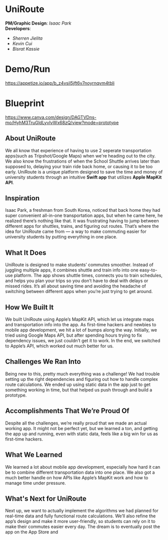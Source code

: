 # UniRoute
**PM/Graphic Design**: *Isaac Park*  
**Developers**:  
  - *Sherren Jielita*  
  - *Kevin Cui*  
  - *Bisrat Kassie*

# Demo/Run
https://appetize.io/app/b_z4vsil5jft6v7noyrnqvm4tbli

# Blueprint
https://www.canva.com/design/DAGTVDns-mo/HyhM3TruGldLyvIvWx68zQ/view?mode=prototype

  
## About UniRoute 
We all know that experience of having to use 2 seperate transportation apps(such as Tripshot/Google Maps) when we're heading out to the city. We also know the frustrations of when the School Shuttle arrives later than supposed to, delaying your train ride back home, or causing it to be too early. UniRoute is a unique platform designed to save the time and money of university students through an intuitive **Swift app** that utilizes **Apple MapKit API**.

## Inspiration
Isaac Park, a freshman from South Korea, noticed that back home they had super convenient all-in-one transportation apps, but when he came here, he realized there’s nothing like that. It was frustrating having to jump between different apps for shuttles, trains, and figuring out routes. That’s where the idea for UniRoute came from — a way to make commuting easier for university students by putting everything in one place.

## What It Does
UniRoute is designed to make students’ commutes smoother. Instead of juggling multiple apps, it combines shuttle and train info into one easy-to-use platform. The app shows shuttle times, connects you to train schedules, and helps you plan your trips so you don’t have to deal with delays or missed rides. It’s all about saving time and avoiding the headache of switching between different apps when you’re just trying to get around.

## How We Built It
We built UniRoute using Apple’s MapKit API, which let us integrate maps and transportation info into the app. As first-time hackers and newbies to mobile app development, we hit a lot of bumps along the way. Initially, we tried using Google Maps API, but after spending hours trying to fix dependency issues, we just couldn’t get it to work. In the end, we switched to Apple’s API, which worked out much better for us.

## Challenges We Ran Into
Being new to this, pretty much everything was a challenge! We had trouble setting up the right dependencies and figuring out how to handle complex route calculations. We ended up using static data in the app just to get something working in time, but that helped us push through and build a prototype.

## Accomplishments That We’re Proud Of
Despite all the challenges, we’re really proud that we made an actual working app. It might not be perfect yet, but we learned a ton, and getting the app up and running, even with static data, feels like a big win for us as first-time hackers.

## What We Learned
We learned a lot about mobile app development, especially how hard it can be to combine different transportation data into one place. We also got a much better handle on how APIs like Apple’s MapKit work and how to manage time under pressure.

## What's Next for UniRoute
Next up, we want to actually implement the algorithms we had planned for real-time data and fully functional route calculations. We’ll also refine the app’s design and make it more user-friendly, so students can rely on it to make their commutes easier every day. The dream is to eventually post the app on the App Store and
